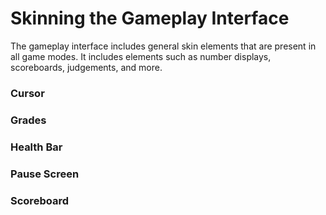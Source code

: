 # Skinning the Gameplay Interface
The gameplay interface includes general skin elements that are present in all game modes. It includes elements such as number displays, scoreboards, judgements,
and more.

### Cursor ###

### Grades ###

### Health Bar ###

### Pause Screen ###

### Scoreboard ###





